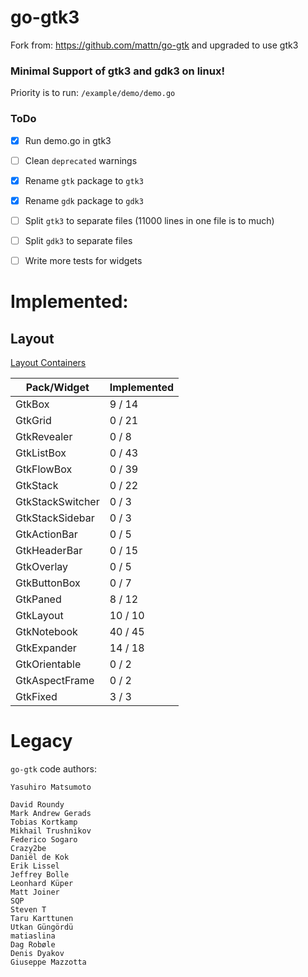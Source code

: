 # go-gtk3


Fork from:
https://github.com/mattn/go-gtk and upgraded to use gtk3


### Minimal Support of gtk3 and gdk3 on linux!

Priority is to run: `/example/demo/demo.go`

### ToDo
 - [x] Run demo.go in gtk3
 - [ ] Clean `deprecated` warnings
 - [x] Rename `gtk` package to `gtk3`
 - [x] Rename `gdk` package to `gdk3`
 - [ ] Split `gtk3` to separate files (11000 lines in one file is to much)
 - [ ] Split `gdk3` to separate files
 - [ ] Write more tests for widgets


# Implemented:  

## Layout
[Layout Containers](https://developer.gnome.org/gtk3/3.22/LayoutContainers.html)

| Pack/Widget  | Implemented |
| ------------- | ------------- |
| GtkBox            | 9 / 14 |
| GtkGrid           | 0 / 21 |
| GtkRevealer       | 0 / 8 |
| GtkListBox        | 0 / 43 |
| GtkFlowBox        | 0 / 39 |
| GtkStack          | 0 / 22 |
| GtkStackSwitcher  | 0 / 3 |
| GtkStackSidebar   | 0 / 3 |
| GtkActionBar      | 0 / 5 |
| GtkHeaderBar      | 0 / 15 |
| GtkOverlay        | 0 / 5 |
| GtkButtonBox      | 0 / 7 |
| GtkPaned          | 8 / 12 |
| GtkLayout         | 10 / 10 |
| GtkNotebook       | 40 / 45 |
| GtkExpander       | 14 / 18 |
| GtkOrientable     | 0 / 2 |
| GtkAspectFrame    | 0 / 2 |
| GtkFixed          | 3 / 3 |


# Legacy


`go-gtk` code authors:

    Yasuhiro Matsumoto

    David Roundy
    Mark Andrew Gerads
    Tobias Kortkamp
    Mikhail Trushnikov
    Federico Sogaro
    Crazy2be
    Daniël de Kok
    Erik Lissel
    Jeffrey Bolle
    Leonhard Küper
    Matt Joiner
    SQP
    Steven T
    Taru Karttunen
    Utkan Güngördü
    matiaslina
    Dag Robøle
    Denis Dyakov
    Giuseppe Mazzotta
